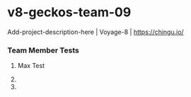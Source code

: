# v8-geckos-team-09
Add-project-description-here | Voyage-8 | https://chingu.io/

### Team Member Tests

1. Max Test

2. 

3.